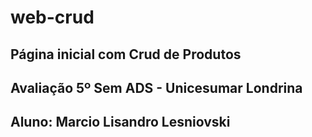 # web-crud

## Página inicial com Crud de Produtos
## Avaliação 5º Sem ADS - Unicesumar Londrina
## Aluno: Marcio Lisandro Lesniovski